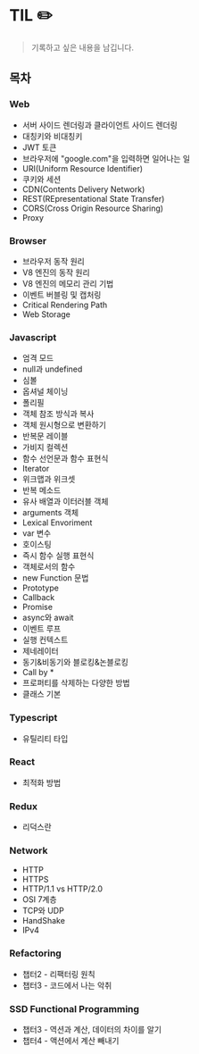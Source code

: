 # TIL ✏️
 
> 기록하고 싶은 내용을 남깁니다.

## 목차

### Web

- 서버 사이드 렌더링과 클라이언트 사이드 렌더링
- 대칭키와 비대칭키
- JWT 토큰
- 브라우저에 "google.com"을 입력하면 일어나는 일
- URI(Uniform Resource Identifier)
- 쿠키와 세션
- CDN(Contents Delivery Network)
- REST(REpresentational State Transfer)
- CORS(Cross Origin Resource Sharing)
- Proxy

### Browser

- 브라우저 동작 원리
- V8 엔진의 동작 원리
- V8 엔진의 메모리 관리 기법
- 이벤트 버블링 및 캡처링
- Critical Rendering Path
- Web Storage

### Javascript

- 엄격 모드
- null과 undefined
- 심볼
- 옵셔널 체이닝
- 폴리필
- 객체 참조 방식과 복사
- 객체 원시형으로 변환하기
- 반복문 레이블
- 가비지 컬렉션
- 함수 선언문과 함수 표현식
- Iterator
- 위크맵과 위크셋
- 반복 메소드
- 유사 배열과 이터러블 객체
- arguments 객체
- Lexical Envoriment
- var 변수
- 호이스팅
- 즉시 함수 실행 표현식
- 객체로서의 함수
- new Function 문법
- Prototype
- Callback
- Promise
- async와 await
- 이벤트 루프
- 실행 컨텍스트
- 제네레이터
- 동기&비동기와 블로킹&논블로킹
- Call by \*
- 프로퍼티를 삭제하는 다양한 방법
- 클래스 기본

### Typescript

- 유틸리티 타입

### React

- 최적화 방법

### Redux

- 리덕스란

### Network

- HTTP
- HTTPS
- HTTP/1.1 vs HTTP/2.0
- OSI 7계층
- TCP와 UDP
- HandShake
- IPv4

### Refactoring
- 챕터2 - 리팩터링 원칙
- 챕터3 - 코드에서 나는 악취

### SSD Functional Programming
- 챕터3 - 역션과 계산, 데이터의 차이를 알기
- 챕터4 - 액션에서 계산 빼내기
